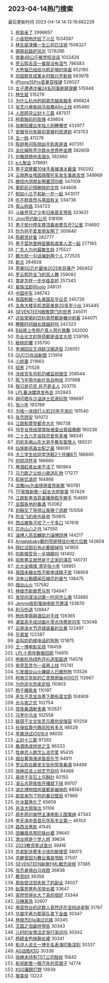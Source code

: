 ## 2023-04-14热门搜索 
最后更新时间 2023-04-14 14:13:19.662226 
1. [柯哀亲了](https://s.weibo.com/weibo?q=%E6%9F%AF%E5%93%80%E4%BA%B2%E4%BA%86&t=31&band_rank=1&Refer=top) 2996657
1. [小哀把吻还给了小兰](https://s.weibo.com/weibo?q=%23%E5%B0%8F%E5%93%80%E6%8A%8A%E5%90%BB%E8%BF%98%E7%BB%99%E4%BA%86%E5%B0%8F%E5%85%B0%23&t=31&band_rank=1&Refer=top) 1534597
1. [林生斌潼臻一生公司已注销](https://s.weibo.com/weibo?q=%23%E6%9E%97%E7%94%9F%E6%96%8C%E6%BD%BC%E8%87%BB%E4%B8%80%E7%94%9F%E5%85%AC%E5%8F%B8%E5%B7%B2%E6%B3%A8%E9%94%80%23&t=31&band_rank=2&Refer=top) 1506327
1. [钢铁丝路好风光](https://s.weibo.com/weibo?q=%23%E9%92%A2%E9%93%81%E4%B8%9D%E8%B7%AF%E5%A5%BD%E9%A3%8E%E5%85%89%23&t=31&band_rank=3&Refer=top) 1278266
1. [体重48公斤被学校谈话](https://s.weibo.com/weibo?q=%23%E4%BD%93%E9%87%8D48%E5%85%AC%E6%96%A4%E8%A2%AB%E5%AD%A6%E6%A0%A1%E8%B0%88%E8%AF%9D%23&t=31&band_rank=1&Refer=top) 1032426
1. [罗云熙舌苔一看就没有湿气](https://s.weibo.com/weibo?q=%23%E7%BD%97%E4%BA%91%E7%86%99%E8%88%8C%E8%8B%94%E4%B8%80%E7%9C%8B%E5%B0%B1%E6%B2%A1%E6%9C%89%E6%B9%BF%E6%B0%94%23&t=31&band_rank=5&Refer=top) 786583
1. [大熊猫已经给乌鸦足够的体面](https://s.weibo.com/weibo?q=%23%E5%A4%A7%E7%86%8A%E7%8C%AB%E5%B7%B2%E7%BB%8F%E7%BB%99%E4%B9%8C%E9%B8%A6%E8%B6%B3%E5%A4%9F%E7%9A%84%E4%BD%93%E9%9D%A2%23&t=31&band_rank=4&Refer=top) 652190
1. [巩固脱贫成果乡村振兴开新局](https://s.weibo.com/weibo?q=%23%E5%B7%A9%E5%9B%BA%E8%84%B1%E8%B4%AB%E6%88%90%E6%9E%9C%E4%B9%A1%E6%9D%91%E6%8C%AF%E5%85%B4%E5%BC%80%E6%96%B0%E5%B1%80%23&t=31&band_rank=3&Refer=top) 583978
1. [iPhone15Pro音量双按键](https://s.weibo.com/weibo?q=%23iPhone15Pro%E9%9F%B3%E9%87%8F%E5%8F%8C%E6%8C%89%E9%94%AE%23&t=31&band_rank=4&Refer=top) 526027
1. [女子遭遇诈骗24名同事刷屏提醒](https://s.weibo.com/weibo?q=%23%E5%A5%B3%E5%AD%90%E9%81%AD%E9%81%87%E8%AF%88%E9%AA%9724%E5%90%8D%E5%90%8C%E4%BA%8B%E5%88%B7%E5%B1%8F%E6%8F%90%E9%86%92%23&t=31&band_rank=5&Refer=top) 515948
1. [林生斌](https://s.weibo.com/weibo?q=%E6%9E%97%E7%94%9F%E6%96%8C&t=31&band_rank=6&Refer=top) 515279
1. [为什么杭州的姐弟恋越来越多](https://s.weibo.com/weibo?q=%23%E4%B8%BA%E4%BB%80%E4%B9%88%E6%9D%AD%E5%B7%9E%E7%9A%84%E5%A7%90%E5%BC%9F%E6%81%8B%E8%B6%8A%E6%9D%A5%E8%B6%8A%E5%A4%9A%23&t=31&band_rank=16&Refer=top) 496924
1. [张艺兴单依纯马伯骞Allin上线](https://s.weibo.com/weibo?q=%23%E5%BC%A0%E8%89%BA%E5%85%B4%E5%8D%95%E4%BE%9D%E7%BA%AF%E9%A9%AC%E4%BC%AF%E9%AA%9EAllin%E4%B8%8A%E7%BA%BF%23&t=31&band_rank=8&Refer=top) 495490
1. [人民网评尘封十三载](https://s.weibo.com/weibo?q=%23%E4%BA%BA%E6%B0%91%E7%BD%91%E8%AF%84%E5%B0%98%E5%B0%81%E5%8D%81%E4%B8%89%E8%BD%BD%23&t=31&band_rank=9&Refer=top) 487517
1. [柯南胸前的玫瑰](https://s.weibo.com/weibo?q=%23%E6%9F%AF%E5%8D%97%E8%83%B8%E5%89%8D%E7%9A%84%E7%8E%AB%E7%91%B0%23&t=31&band_rank=7&Refer=top) 439804
1. [张朝阳建议年轻人别睡懒觉](https://s.weibo.com/weibo?q=%23%E5%BC%A0%E6%9C%9D%E9%98%B3%E5%BB%BA%E8%AE%AE%E5%B9%B4%E8%BD%BB%E4%BA%BA%E5%88%AB%E7%9D%A1%E6%87%92%E8%A7%89%23&t=31&band_rank=8&Refer=top) 432977
1. [安徽爷孙失联前曾被村民遇到](https://s.weibo.com/weibo?q=%23%E5%AE%89%E5%BE%BD%E7%88%B7%E5%AD%99%E5%A4%B1%E8%81%94%E5%89%8D%E6%9B%BE%E8%A2%AB%E6%9D%91%E6%B0%91%E9%81%87%E5%88%B0%23&t=31&band_rank=10&Refer=top) 413703
1. [五一档](https://s.weibo.com/weibo?q=%E4%BA%94%E4%B8%80%E6%A1%A3&t=31&band_rank=9&Refer=top) 411276
1. [陈妍希问陈晓凶手到底是谁](https://s.weibo.com/weibo?q=%23%E9%99%88%E5%A6%8D%E5%B8%8C%E9%97%AE%E9%99%88%E6%99%93%E5%87%B6%E6%89%8B%E5%88%B0%E5%BA%95%E6%98%AF%E8%B0%81%23&t=31&band_rank=7&Refer=top) 407351
1. [全红婵陈芋汐跳水世界杯金牌](https://s.weibo.com/weibo?q=%23%E5%85%A8%E7%BA%A2%E5%A9%B5%E9%99%88%E8%8A%8B%E6%B1%90%E8%B7%B3%E6%B0%B4%E4%B8%96%E7%95%8C%E6%9D%AF%E9%87%91%E7%89%8C%23&t=31&band_rank=12&Refer=top) 392609
1. [刘雅瑟随地丢烟头](https://s.weibo.com/weibo?q=%23%E5%88%98%E9%9B%85%E7%91%9F%E9%9A%8F%E5%9C%B0%E4%B8%A2%E7%83%9F%E5%A4%B4%23&t=31&band_rank=13&Refer=top) 382960
1. [e人聚会](https://s.weibo.com/weibo?q=e%E4%BA%BA%E8%81%9A%E4%BC%9A&t=31&band_rank=6&Refer=top) 378691
1. [男子双臂戴10块手表被海关截查](https://s.weibo.com/weibo?q=%23%E7%94%B7%E5%AD%90%E5%8F%8C%E8%87%82%E6%88%B410%E5%9D%97%E6%89%8B%E8%A1%A8%E8%A2%AB%E6%B5%B7%E5%85%B3%E6%88%AA%E6%9F%A5%23&t=31&band_rank=10&Refer=top) 350292
1. [云南两女孩因骑摩托车发生事故去世](https://s.weibo.com/weibo?q=%23%E4%BA%91%E5%8D%97%E4%B8%A4%E5%A5%B3%E5%AD%A9%E5%9B%A0%E9%AA%91%E6%91%A9%E6%89%98%E8%BD%A6%E5%8F%91%E7%94%9F%E4%BA%8B%E6%95%85%E5%8E%BB%E4%B8%96%23&t=31&band_rank=13&Refer=top) 349969
1. [微信内测朋友圈置顶功能](https://s.weibo.com/weibo?q=%23%E5%BE%AE%E4%BF%A1%E5%86%85%E6%B5%8B%E6%9C%8B%E5%8F%8B%E5%9C%88%E7%BD%AE%E9%A1%B6%E5%8A%9F%E8%83%BD%23&t=31&band_rank=11&Refer=top) 347009
1. [离职前记得删除的文件](https://s.weibo.com/weibo?q=%23%E7%A6%BB%E8%81%8C%E5%89%8D%E8%AE%B0%E5%BE%97%E5%88%A0%E9%99%A4%E7%9A%84%E6%96%87%E4%BB%B6%23&t=31&band_rank=12&Refer=top) 344606
1. [假如小兰不和新一在一起](https://s.weibo.com/weibo?q=%23%E5%81%87%E5%A6%82%E5%B0%8F%E5%85%B0%E4%B8%8D%E5%92%8C%E6%96%B0%E4%B8%80%E5%9C%A8%E4%B8%80%E8%B5%B7%23&t=31&band_rank=15&Refer=top) 343017
1. [吃不胖竟然与基因有关](https://s.weibo.com/weibo?q=%23%E5%90%83%E4%B8%8D%E8%83%96%E7%AB%9F%E7%84%B6%E4%B8%8E%E5%9F%BA%E5%9B%A0%E6%9C%89%E5%85%B3%23&t=31&band_rank=14&Refer=top) 334736
1. [青山刚昌](https://s.weibo.com/weibo?q=%E9%9D%92%E5%B1%B1%E5%88%9A%E6%98%8C&t=31&band_rank=15&Refer=top) 334723
1. [斗破苍穹之少年归来首支预告](https://s.weibo.com/weibo?q=%23%E6%96%97%E7%A0%B4%E8%8B%8D%E7%A9%B9%E4%B9%8B%E5%B0%91%E5%B9%B4%E5%BD%92%E6%9D%A5%E9%A6%96%E6%94%AF%E9%A2%84%E5%91%8A%23&t=31&band_rank=17&Refer=top) 323631
1. [Jinni签约新公司](https://s.weibo.com/weibo?q=%23Jinni%E7%AD%BE%E7%BA%A6%E6%96%B0%E5%85%AC%E5%8F%B8%23&t=31&band_rank=18&Refer=top) 318109
1. [男子拒付停车费顶着收费员开7公里](https://s.weibo.com/weibo?q=%23%E7%94%B7%E5%AD%90%E6%8B%92%E4%BB%98%E5%81%9C%E8%BD%A6%E8%B4%B9%E9%A1%B6%E7%9D%80%E6%94%B6%E8%B4%B9%E5%91%98%E5%BC%807%E5%85%AC%E9%87%8C%23&t=31&band_rank=16&Refer=top) 314692
1. [你为何不爱发朋友圈了](https://s.weibo.com/weibo?q=%23%E4%BD%A0%E4%B8%BA%E4%BD%95%E4%B8%8D%E7%88%B1%E5%8F%91%E6%9C%8B%E5%8F%8B%E5%9C%88%E4%BA%86%23&t=31&band_rank=17&Refer=top) 300640
1. [陈都灵好看](https://s.weibo.com/weibo?q=%E9%99%88%E9%83%BD%E7%81%B5%E5%A5%BD%E7%9C%8B&t=31&band_rank=18&Refer=top) 282777
1. [男子菜地里种罂粟和虞美人混一起](https://s.weibo.com/weibo?q=%23%E7%94%B7%E5%AD%90%E8%8F%9C%E5%9C%B0%E9%87%8C%E7%A7%8D%E7%BD%82%E7%B2%9F%E5%92%8C%E8%99%9E%E7%BE%8E%E4%BA%BA%E6%B7%B7%E4%B8%80%E8%B5%B7%23&t=31&band_rank=19&Refer=top) 277193
1. [广东人为何最敢生娃](https://s.weibo.com/weibo?q=%23%E5%B9%BF%E4%B8%9C%E4%BA%BA%E4%B8%BA%E4%BD%95%E6%9C%80%E6%95%A2%E7%94%9F%E5%A8%83%23&t=31&band_rank=36&Refer=top) 275527
1. [魏大勋一句话骗到两个人](https://s.weibo.com/weibo?q=%23%E9%AD%8F%E5%A4%A7%E5%8B%8B%E4%B8%80%E5%8F%A5%E8%AF%9D%E9%AA%97%E5%88%B0%E4%B8%A4%E4%B8%AA%E4%BA%BA%23&t=31&band_rank=21&Refer=top) 272535
1. [新兰](https://s.weibo.com/weibo?q=%E6%96%B0%E5%85%B0&t=31&band_rank=7&Refer=top) 264928
1. [苹果5G芯片最快2025年将量产](https://s.weibo.com/weibo?q=%23%E8%8B%B9%E6%9E%9C5G%E8%8A%AF%E7%89%87%E6%9C%80%E5%BF%AB2025%E5%B9%B4%E5%B0%86%E9%87%8F%E4%BA%A7%23&t=31&band_rank=22&Refer=top) 260452
1. [罗云熙符龙飞的双人舞](https://s.weibo.com/weibo?q=%23%E7%BD%97%E4%BA%91%E7%86%99%E7%AC%A6%E9%BE%99%E9%A3%9E%E7%9A%84%E5%8F%8C%E4%BA%BA%E8%88%9E%23&t=31&band_rank=8&Refer=top) 259082
1. [胃是怎样一步步癌变的](https://s.weibo.com/weibo?q=%23%E8%83%83%E6%98%AF%E6%80%8E%E6%A0%B7%E4%B8%80%E6%AD%A5%E6%AD%A5%E7%99%8C%E5%8F%98%E7%9A%84%23&t=31&band_rank=20&Refer=top) 257343
1. [裴珠泫即将solo](https://s.weibo.com/weibo?q=%23%E8%A3%B4%E7%8F%A0%E6%B3%AB%E5%8D%B3%E5%B0%86solo%23&t=31&band_rank=23&Refer=top) 248131
1. [中国中车](https://s.weibo.com/weibo?q=%E4%B8%AD%E5%9B%BD%E4%B8%AD%E8%BD%A6&t=31&band_rank=20&Refer=top) 246742
1. [我国制裁一名美国反华议员](https://s.weibo.com/weibo?q=%23%E6%88%91%E5%9B%BD%E5%88%B6%E8%A3%81%E4%B8%80%E5%90%8D%E7%BE%8E%E5%9B%BD%E5%8F%8D%E5%8D%8E%E8%AE%AE%E5%91%98%23&t=31&band_rank=9&Refer=top) 245726
1. [五角大楼军机泄密者是20多岁小伙](https://s.weibo.com/weibo?q=%23%E4%BA%94%E8%A7%92%E5%A4%A7%E6%A5%BC%E5%86%9B%E6%9C%BA%E6%B3%84%E5%AF%86%E8%80%85%E6%98%AF20%E5%A4%9A%E5%B2%81%E5%B0%8F%E4%BC%99%23&t=31&band_rank=11&Refer=top) 245445
1. [SEVENTEEN致敬楚门的世界](https://s.weibo.com/weibo?q=%23SEVENTEEN%E8%87%B4%E6%95%AC%E6%A5%9A%E9%97%A8%E7%9A%84%E4%B8%96%E7%95%8C%23&t=31&band_rank=12&Refer=top) 245011
1. [这些常喝的饮料竟然都是糖分刺客](https://s.weibo.com/weibo?q=%23%E8%BF%99%E4%BA%9B%E5%B8%B8%E5%96%9D%E7%9A%84%E9%A5%AE%E6%96%99%E7%AB%9F%E7%84%B6%E9%83%BD%E6%98%AF%E7%B3%96%E5%88%86%E5%88%BA%E5%AE%A2%23&t=31&band_rank=13&Refer=top) 244071
1. [睡眠时间越长就越好吗](https://s.weibo.com/weibo?q=%23%E7%9D%A1%E7%9C%A0%E6%97%B6%E9%97%B4%E8%B6%8A%E9%95%BF%E5%B0%B1%E8%B6%8A%E5%A5%BD%E5%90%97%23&t=31&band_rank=14&Refer=top) 242323
1. [B站就上传用户真人照片致歉](https://s.weibo.com/weibo?q=%23B%E7%AB%99%E5%B0%B1%E4%B8%8A%E4%BC%A0%E7%94%A8%E6%88%B7%E7%9C%9F%E4%BA%BA%E7%85%A7%E7%89%87%E8%87%B4%E6%AD%89%23&t=31&band_rank=11&Refer=top) 242000
1. [毕业论文的导师都是语言大师](https://s.weibo.com/weibo?q=%23%E6%AF%95%E4%B8%9A%E8%AE%BA%E6%96%87%E7%9A%84%E5%AF%BC%E5%B8%88%E9%83%BD%E6%98%AF%E8%AF%AD%E8%A8%80%E5%A4%A7%E5%B8%88%23&t=31&band_rank=16&Refer=top) 239795
1. [殷桃的腰](https://s.weibo.com/weibo?q=%23%E6%AE%B7%E6%A1%83%E7%9A%84%E8%85%B0%23&t=31&band_rank=40&Refer=top) 235700
1. [李湘回应王诗龄汉服造型](https://s.weibo.com/weibo?q=%23%E6%9D%8E%E6%B9%98%E5%9B%9E%E5%BA%94%E7%8E%8B%E8%AF%97%E9%BE%84%E6%B1%89%E6%9C%8D%E9%80%A0%E5%9E%8B%23&t=31&band_rank=13&Refer=top) 226051
1. [GUCCI肖战新图](https://s.weibo.com/weibo?q=GUCCI%E8%82%96%E6%88%98%E6%96%B0%E5%9B%BE&t=31&band_rank=24&Refer=top) 213914
1. [小娇妻](https://s.weibo.com/weibo?q=%E5%B0%8F%E5%A8%87%E5%A6%BB&t=31&band_rank=25&Refer=top) 211663
1. [招惹](https://s.weibo.com/weibo?q=%E6%8B%9B%E6%83%B9&t=31&band_rank=26&Refer=top) 211528
1. [涉疫货车司机仍被监视居住](https://s.weibo.com/weibo?q=%23%E6%B6%89%E7%96%AB%E8%B4%A7%E8%BD%A6%E5%8F%B8%E6%9C%BA%E4%BB%8D%E8%A2%AB%E7%9B%91%E8%A7%86%E5%B1%85%E4%BD%8F%23&t=31&band_rank=18&Refer=top) 208544
1. [陈飞宇周也新片告白吻戏](https://s.weibo.com/weibo?q=%23%E9%99%88%E9%A3%9E%E5%AE%87%E5%91%A8%E4%B9%9F%E6%96%B0%E7%89%87%E5%91%8A%E7%99%BD%E5%90%BB%E6%88%8F%23&t=31&band_rank=22&Refer=top) 207998
1. [我只是花农 并不是主人](https://s.weibo.com/weibo?q=%E6%88%91%E5%8F%AA%E6%98%AF%E8%8A%B1%E5%86%9C%20%E5%B9%B6%E4%B8%8D%E6%98%AF%E4%B8%BB%E4%BA%BA&t=31&band_rank=23&Refer=top) 203715
1. [LPL春决媒体发布会](https://s.weibo.com/weibo?q=%23LPL%E6%98%A5%E5%86%B3%E5%AA%92%E4%BD%93%E5%8F%91%E5%B8%83%E4%BC%9A%23&t=31&band_rank=27&Refer=top) 202843
1. [胡可晒与沙溢迪士尼游玩照](https://s.weibo.com/weibo?q=%23%E8%83%A1%E5%8F%AF%E6%99%92%E4%B8%8E%E6%B2%99%E6%BA%A2%E8%BF%AA%E5%A3%AB%E5%B0%BC%E6%B8%B8%E7%8E%A9%E7%85%A7%23&t=31&band_rank=24&Refer=top) 199697
1. [张小年](https://s.weibo.com/weibo?q=%E5%BC%A0%E5%B0%8F%E5%B9%B4&t=31&band_rank=26&Refer=top) 193789
1. [为啥一块钱打火机20年不涨价](https://s.weibo.com/weibo?q=%23%E4%B8%BA%E5%95%A5%E4%B8%80%E5%9D%97%E9%92%B1%E6%89%93%E7%81%AB%E6%9C%BA20%E5%B9%B4%E4%B8%8D%E6%B6%A8%E4%BB%B7%23&t=31&band_rank=12&Refer=top) 191540
1. [张杰西安](https://s.weibo.com/weibo?q=%23%E5%BC%A0%E6%9D%B0%E8%A5%BF%E5%AE%89%23&t=31&band_rank=20&Refer=top) 191072
1. [江疏影摩登都市大片](https://s.weibo.com/weibo?q=%23%E6%B1%9F%E7%96%8F%E5%BD%B1%E6%91%A9%E7%99%BB%E9%83%BD%E5%B8%82%E5%A4%A7%E7%89%87%23&t=31&band_rank=28&Refer=top) 190738
1. [16岁女孩经常胃胀被查出胃癌晚期](https://s.weibo.com/weibo?q=%2316%E5%B2%81%E5%A5%B3%E5%AD%A9%E7%BB%8F%E5%B8%B8%E8%83%83%E8%83%80%E8%A2%AB%E6%9F%A5%E5%87%BA%E8%83%83%E7%99%8C%E6%99%9A%E6%9C%9F%23&t=31&band_rank=22&Refer=top) 190236
1. [二十五六岁谈段恋爱有多难](https://s.weibo.com/weibo?q=%23%E4%BA%8C%E5%8D%81%E4%BA%94%E5%85%AD%E5%B2%81%E8%B0%88%E6%AE%B5%E6%81%8B%E7%88%B1%E6%9C%89%E5%A4%9A%E9%9A%BE%23&t=31&band_rank=23&Refer=top) 189341
1. [司机车祸山东大哥手撕车窗救人](https://s.weibo.com/weibo?q=%23%E5%8F%B8%E6%9C%BA%E8%BD%A6%E7%A5%B8%E5%B1%B1%E4%B8%9C%E5%A4%A7%E5%93%A5%E6%89%8B%E6%92%95%E8%BD%A6%E7%AA%97%E6%95%91%E4%BA%BA%23&t=31&band_rank=23&Refer=top) 189231
1. [仙侠剧恶毒女配之最](https://s.weibo.com/weibo?q=%23%E4%BB%99%E4%BE%A0%E5%89%A7%E6%81%B6%E6%AF%92%E5%A5%B3%E9%85%8D%E4%B9%8B%E6%9C%80%23&t=31&band_rank=24&Refer=top) 188061
1. [大三学生给同学洗鞋2个月赚8万](https://s.weibo.com/weibo?q=%23%E5%A4%A7%E4%B8%89%E5%AD%A6%E7%94%9F%E7%BB%99%E5%90%8C%E5%AD%A6%E6%B4%97%E9%9E%8B2%E4%B8%AA%E6%9C%88%E8%B5%9A8%E4%B8%87%23&t=31&band_rank=24&Refer=top) 186690
1. [何悯鸿怀孕](https://s.weibo.com/weibo?q=%23%E4%BD%95%E6%82%AF%E9%B8%BF%E6%80%80%E5%AD%95%23&t=31&band_rank=27&Refer=top) 186660
1. [琴酒赶紧出来干活了](https://s.weibo.com/weibo?q=%23%E7%90%B4%E9%85%92%E8%B5%B6%E7%B4%A7%E5%87%BA%E6%9D%A5%E5%B9%B2%E6%B4%BB%E4%BA%86%23&t=31&band_rank=29&Refer=top) 180964
1. [马力欧之父给小桀送礼物](https://s.weibo.com/weibo?q=%23%E9%A9%AC%E5%8A%9B%E6%AC%A7%E4%B9%8B%E7%88%B6%E7%BB%99%E5%B0%8F%E6%A1%80%E9%80%81%E7%A4%BC%E7%89%A9%23&t=31&band_rank=30&Refer=top) 171277
1. [肌肤饥渴症](https://s.weibo.com/weibo?q=%23%E8%82%8C%E8%82%A4%E9%A5%A5%E6%B8%B4%E7%97%87%23&t=31&band_rank=2&Refer=top) 164866
1. [泫雅ins为金晓钟宣传新歌](https://s.weibo.com/weibo?q=%23%E6%B3%AB%E9%9B%85ins%E4%B8%BA%E9%87%91%E6%99%93%E9%92%9F%E5%AE%A3%E4%BC%A0%E6%96%B0%E6%AD%8C%23&t=31&band_rank=10&Refer=top) 160781
1. [TF家族新歌一起长大吧笨蛋](https://s.weibo.com/weibo?q=%23TF%E5%AE%B6%E6%97%8F%E6%96%B0%E6%AD%8C%E4%B8%80%E8%B5%B7%E9%95%BF%E5%A4%A7%E5%90%A7%E7%AC%A8%E8%9B%8B%23&t=31&band_rank=29&Refer=top) 157429
1. [江疏影李浩菲直播用假手握手](https://s.weibo.com/weibo?q=%23%E6%B1%9F%E7%96%8F%E5%BD%B1%E6%9D%8E%E6%B5%A9%E8%8F%B2%E7%9B%B4%E6%92%AD%E7%94%A8%E5%81%87%E6%89%8B%E6%8F%A1%E6%89%8B%23&t=31&band_rank=28&Refer=top) 154891
1. [全国各地的桑酒](https://s.weibo.com/weibo?q=%23%E5%85%A8%E5%9B%BD%E5%90%84%E5%9C%B0%E7%9A%84%E6%A1%91%E9%85%92%23&t=31&band_rank=32&Refer=top) 153062
1. [初稿交了导师让我换个选题](https://s.weibo.com/weibo?q=%23%E5%88%9D%E7%A8%BF%E4%BA%A4%E4%BA%86%E5%AF%BC%E5%B8%88%E8%AE%A9%E6%88%91%E6%8D%A2%E4%B8%AA%E9%80%89%E9%A2%98%23&t=31&band_rank=33&Refer=top) 151059
1. [符龙飞的命也是命](https://s.weibo.com/weibo?q=%23%E7%AC%A6%E9%BE%99%E9%A3%9E%E7%9A%84%E5%91%BD%E4%B9%9F%E6%98%AF%E5%91%BD%23&t=31&band_rank=34&Refer=top) 150815
1. [西瓜被兔子咬了一千多口](https://s.weibo.com/weibo?q=%23%E8%A5%BF%E7%93%9C%E8%A2%AB%E5%85%94%E5%AD%90%E5%92%AC%E4%BA%86%E4%B8%80%E5%8D%83%E5%A4%9A%E5%8F%A3%23&t=31&band_rank=26&Refer=top) 147618
1. [花亦山心之月](https://s.weibo.com/weibo?q=%23%E8%8A%B1%E4%BA%A6%E5%B1%B1%E5%BF%83%E4%B9%8B%E6%9C%88%23&t=31&band_rank=31&Refer=top) 147550
1. [淄博人高亚麟助力淄博烧烤](https://s.weibo.com/weibo?q=%23%E6%B7%84%E5%8D%9A%E4%BA%BA%E9%AB%98%E4%BA%9A%E9%BA%9F%E5%8A%A9%E5%8A%9B%E6%B7%84%E5%8D%9A%E7%83%A7%E7%83%A4%23&t=31&band_rank=32&Refer=top) 144217
1. [Angelababy戴的项链预估价格九位数](https://s.weibo.com/weibo?q=%23Angelababy%E6%88%B4%E7%9A%84%E9%A1%B9%E9%93%BE%E9%A2%84%E4%BC%B0%E4%BB%B7%E6%A0%BC%E4%B9%9D%E4%BD%8D%E6%95%B0%23&t=31&band_rank=32&Refer=top) 142604
1. [网红试胆石有必要砸掉吗](https://s.weibo.com/weibo?q=%23%E7%BD%91%E7%BA%A2%E8%AF%95%E8%83%86%E7%9F%B3%E6%9C%89%E5%BF%85%E8%A6%81%E7%A0%B8%E6%8E%89%E5%90%97%23&t=31&band_rank=34&Refer=top) 141850
1. [你能接受另一半捐精吗](https://s.weibo.com/weibo?q=%23%E4%BD%A0%E8%83%BD%E6%8E%A5%E5%8F%97%E5%8F%A6%E4%B8%80%E5%8D%8A%E6%8D%90%E7%B2%BE%E5%90%97%23&t=31&band_rank=11&Refer=top) 141402
1. [招惹男主居然是于正家的演员](https://s.weibo.com/weibo?q=%23%E6%8B%9B%E6%83%B9%E7%94%B7%E4%B8%BB%E5%B1%85%E7%84%B6%E6%98%AF%E4%BA%8E%E6%AD%A3%E5%AE%B6%E7%9A%84%E6%BC%94%E5%91%98%23&t=31&band_rank=36&Refer=top) 140731
1. [北大全嘻嘻 清华张小年](https://s.weibo.com/weibo?q=%E5%8C%97%E5%A4%A7%E5%85%A8%E5%98%BB%E5%98%BB%20%E6%B8%85%E5%8D%8E%E5%BC%A0%E5%B0%8F%E5%B9%B4&t=31&band_rank=21&Refer=top) 139951
1. [我国未婚女性不能申请精子库](https://s.weibo.com/weibo?q=%23%E6%88%91%E5%9B%BD%E6%9C%AA%E5%A9%9A%E5%A5%B3%E6%80%A7%E4%B8%8D%E8%83%BD%E7%94%B3%E8%AF%B7%E7%B2%BE%E5%AD%90%E5%BA%93%23&t=31&band_rank=31&Refer=top) 138959
1. [流朱让甄嬛闻石楠花的香气](https://s.weibo.com/weibo?q=%E6%B5%81%E6%9C%B1%E8%AE%A9%E7%94%84%E5%AC%9B%E9%97%BB%E7%9F%B3%E6%A5%A0%E8%8A%B1%E7%9A%84%E9%A6%99%E6%B0%94&t=31&band_rank=33&Refer=top) 138475
1. [烟台山火](https://s.weibo.com/weibo?q=%E7%83%9F%E5%8F%B0%E5%B1%B1%E7%81%AB&t=31&band_rank=16&Refer=top) 137582
1. [林俊杰新歌愿与愁](https://s.weibo.com/weibo?q=%23%E6%9E%97%E4%BF%8A%E6%9D%B0%E6%96%B0%E6%AD%8C%E6%84%BF%E4%B8%8E%E6%84%81%23&t=31&band_rank=37&Refer=top) 134947
1. [发现间谍活动第一时间怎么做](https://s.weibo.com/weibo?q=%23%E5%8F%91%E7%8E%B0%E9%97%B4%E8%B0%8D%E6%B4%BB%E5%8A%A8%E7%AC%AC%E4%B8%80%E6%97%B6%E9%97%B4%E6%80%8E%E4%B9%88%E5%81%9A%23&t=31&band_rank=35&Refer=top) 133885
1. [Jennie收到戛纳电影节邀请](https://s.weibo.com/weibo?q=%23Jennie%E6%94%B6%E5%88%B0%E6%88%9B%E7%BA%B3%E7%94%B5%E5%BD%B1%E8%8A%82%E9%82%80%E8%AF%B7%23&t=31&band_rank=38&Refer=top) 133670
1. [利马伤退](https://s.weibo.com/weibo?q=%23%E5%88%A9%E9%A9%AC%E4%BC%A4%E9%80%80%23&t=31&band_rank=38&Refer=top) 128847
1. [杨烁李萌萌酒后对手戏](https://s.weibo.com/weibo?q=%23%E6%9D%A8%E7%83%81%E6%9D%8E%E8%90%8C%E8%90%8C%E9%85%92%E5%90%8E%E5%AF%B9%E6%89%8B%E6%88%8F%23&t=31&band_rank=40&Refer=top) 128365
1. [灌篮高手成动画片零点场票房冠军](https://s.weibo.com/weibo?q=%23%E7%81%8C%E7%AF%AE%E9%AB%98%E6%89%8B%E6%88%90%E5%8A%A8%E7%94%BB%E7%89%87%E9%9B%B6%E7%82%B9%E5%9C%BA%E7%A5%A8%E6%88%BF%E5%86%A0%E5%86%9B%23&t=31&band_rank=39&Refer=top) 123048
1. [云南泼水节选错装备的后果](https://s.weibo.com/weibo?q=%23%E4%BA%91%E5%8D%97%E6%B3%BC%E6%B0%B4%E8%8A%82%E9%80%89%E9%94%99%E8%A3%85%E5%A4%87%E7%9A%84%E5%90%8E%E6%9E%9C%23&t=31&band_rank=37&Refer=top) 122497
1. [兄弟堂](https://s.weibo.com/weibo?q=%E5%85%84%E5%BC%9F%E5%A0%82&t=31&band_rank=41&Refer=top) 122387
1. [会叫奶奶接电话的狗狗](https://s.weibo.com/weibo?q=%23%E4%BC%9A%E5%8F%AB%E5%A5%B6%E5%A5%B6%E6%8E%A5%E7%94%B5%E8%AF%9D%E7%9A%84%E7%8B%97%E7%8B%97%23&t=31&band_rank=38&Refer=top) 121875
1. [王一博电影实绩](https://s.weibo.com/weibo?q=%23%E7%8E%8B%E4%B8%80%E5%8D%9A%E7%94%B5%E5%BD%B1%E5%AE%9E%E7%BB%A9%23&t=31&band_rank=43&Refer=top) 119459
1. [LPL十周年数据回顾](https://s.weibo.com/weibo?q=%23LPL%E5%8D%81%E5%91%A8%E5%B9%B4%E6%95%B0%E6%8D%AE%E5%9B%9E%E9%A1%BE%23&t=31&band_rank=44&Refer=top) 114910
1. [杨紫机场绿色开衫造型路透](https://s.weibo.com/weibo?q=%23%E6%9D%A8%E7%B4%AB%E6%9C%BA%E5%9C%BA%E7%BB%BF%E8%89%B2%E5%BC%80%E8%A1%AB%E9%80%A0%E5%9E%8B%E8%B7%AF%E9%80%8F%23&t=31&band_rank=40&Refer=top) 114578
1. [电竞百灵鸟一诺再上线](https://s.weibo.com/weibo?q=%23%E7%94%B5%E7%AB%9E%E7%99%BE%E7%81%B5%E9%B8%9F%E4%B8%80%E8%AF%BA%E5%86%8D%E4%B8%8A%E7%BA%BF%23&t=31&band_rank=41&Refer=top) 113741
1. [引发烟台山火嫌疑人已被刑拘](https://s.weibo.com/weibo?q=%23%E5%BC%95%E5%8F%91%E7%83%9F%E5%8F%B0%E5%B1%B1%E7%81%AB%E5%AB%8C%E7%96%91%E4%BA%BA%E5%B7%B2%E8%A2%AB%E5%88%91%E6%8B%98%23&t=31&band_rank=17&Refer=top) 113526
1. [柯南贝克街的亡灵票房破4000万](https://s.weibo.com/weibo?q=%23%E6%9F%AF%E5%8D%97%E8%B4%9D%E5%85%8B%E8%A1%97%E7%9A%84%E4%BA%A1%E7%81%B5%E7%A5%A8%E6%88%BF%E7%A0%B44000%E4%B8%87%23&t=31&band_rank=45&Refer=top) 112667
1. [为你逆光而来定档](https://s.weibo.com/weibo?q=%23%E4%B8%BA%E4%BD%A0%E9%80%86%E5%85%89%E8%80%8C%E6%9D%A5%E5%AE%9A%E6%A1%A3%23&t=31&band_rank=46&Refer=top) 110903
1. [杨千嬅紫发](https://s.weibo.com/weibo?q=%23%E6%9D%A8%E5%8D%83%E5%AC%85%E7%B4%AB%E5%8F%91%23&t=31&band_rank=41&Refer=top) 110197
1. [声生不息宝岛季下期有莫文蔚](https://s.weibo.com/weibo?q=%23%E5%A3%B0%E7%94%9F%E4%B8%8D%E6%81%AF%E5%AE%9D%E5%B2%9B%E5%AD%A3%E4%B8%8B%E6%9C%9F%E6%9C%89%E8%8E%AB%E6%96%87%E8%94%9A%23&t=31&band_rank=43&Refer=top) 104909
1. [光与夜之恋](https://s.weibo.com/weibo?q=%E5%85%89%E4%B8%8E%E5%A4%9C%E4%B9%8B%E6%81%8B&t=31&band_rank=47&Refer=top) 102754
1. [冥夜桑酒断舍离](https://s.weibo.com/weibo?q=%23%E5%86%A5%E5%A4%9C%E6%A1%91%E9%85%92%E6%96%AD%E8%88%8D%E7%A6%BB%23&t=31&band_rank=43&Refer=top) 102621
1. [马奎尔乌龙](https://s.weibo.com/weibo?q=%23%E9%A9%AC%E5%A5%8E%E5%B0%94%E4%B9%8C%E9%BE%99%23&t=31&band_rank=44&Refer=top) 102558
1. [姚琛于文文张艺凡模仿安陵容](https://s.weibo.com/weibo?q=%23%E5%A7%9A%E7%90%9B%E4%BA%8E%E6%96%87%E6%96%87%E5%BC%A0%E8%89%BA%E5%87%A1%E6%A8%A1%E4%BB%BF%E5%AE%89%E9%99%B5%E5%AE%B9%23&t=31&band_rank=48&Refer=top) 101259
1. [社保挂靠代缴风险有多大](https://s.weibo.com/weibo?q=%23%E7%A4%BE%E4%BF%9D%E6%8C%82%E9%9D%A0%E4%BB%A3%E7%BC%B4%E9%A3%8E%E9%99%A9%E6%9C%89%E5%A4%9A%E5%A4%A7%23&t=31&band_rank=45&Refer=top) 98529
1. [苹果测试iOS16.6](https://s.weibo.com/weibo?q=%23%E8%8B%B9%E6%9E%9C%E6%B5%8B%E8%AF%95iOS16.6%23&t=31&band_rank=49&Refer=top) 98035
1. [尘封十三载](https://s.weibo.com/weibo?q=%E5%B0%98%E5%B0%81%E5%8D%81%E4%B8%89%E8%BD%BD&t=31&band_rank=45&Refer=top) 97292
1. [桑酒炼成倾世之玉](https://s.weibo.com/weibo?q=%23%E6%A1%91%E9%85%92%E7%82%BC%E6%88%90%E5%80%BE%E4%B8%96%E4%B9%8B%E7%8E%89%23&t=31&band_rank=46&Refer=top) 96333
1. [性单恋人群怎么谈恋爱](https://s.weibo.com/weibo?q=%23%E6%80%A7%E5%8D%95%E6%81%8B%E4%BA%BA%E7%BE%A4%E6%80%8E%E4%B9%88%E8%B0%88%E6%81%8B%E7%88%B1%23&t=31&band_rank=25&Refer=top) 95435
1. [烟台黄渤海迷笛音乐节](https://s.weibo.com/weibo?q=%E7%83%9F%E5%8F%B0%E9%BB%84%E6%B8%A4%E6%B5%B7%E8%BF%B7%E7%AC%9B%E9%9F%B3%E4%B9%90%E8%8A%82&t=31&band_rank=47&Refer=top) 94911
1. [罗云熙白鹿发文告别冥夜桑酒](https://s.weibo.com/weibo?q=%23%E7%BD%97%E4%BA%91%E7%86%99%E7%99%BD%E9%B9%BF%E5%8F%91%E6%96%87%E5%91%8A%E5%88%AB%E5%86%A5%E5%A4%9C%E6%A1%91%E9%85%92%23&t=31&band_rank=6&Refer=top) 94499
1. [徐峥应该上综艺节目吗](https://s.weibo.com/weibo?q=%23%E5%BE%90%E5%B3%A5%E5%BA%94%E8%AF%A5%E4%B8%8A%E7%BB%BC%E8%89%BA%E8%8A%82%E7%9B%AE%E5%90%97%23&t=31&band_rank=4&Refer=top) 94466
1. [易烊千玺石上鸟胸针](https://s.weibo.com/weibo?q=%23%E6%98%93%E7%83%8A%E5%8D%83%E7%8E%BA%E7%9F%B3%E4%B8%8A%E9%B8%9F%E8%83%B8%E9%92%88%23&t=31&band_rank=5&Refer=top) 92150
1. [凌云志蒋依依开播就下线](https://s.weibo.com/weibo?q=%23%E5%87%8C%E4%BA%91%E5%BF%97%E8%92%8B%E4%BE%9D%E4%BE%9D%E5%BC%80%E6%92%AD%E5%B0%B1%E4%B8%8B%E7%BA%BF%23&t=31&band_rank=50&Refer=top) 89707
1. [湖北博物馆鸡蛋都是编钟的](https://s.weibo.com/weibo?q=%23%E6%B9%96%E5%8C%97%E5%8D%9A%E7%89%A9%E9%A6%86%E9%B8%A1%E8%9B%8B%E9%83%BD%E6%98%AF%E7%BC%96%E9%92%9F%E7%9A%84%23&t=31&band_rank=38&Refer=top) 88583
1. [故宫承包了你的春日壁纸](https://s.weibo.com/weibo?q=%23%E6%95%85%E5%AE%AB%E6%89%BF%E5%8C%85%E4%BA%86%E4%BD%A0%E7%9A%84%E6%98%A5%E6%97%A5%E5%A3%81%E7%BA%B8%23&t=31&band_rank=49&Refer=top) 87969
1. [叶冰裳黑化了](https://s.weibo.com/weibo?q=%23%E5%8F%B6%E5%86%B0%E8%A3%B3%E9%BB%91%E5%8C%96%E4%BA%86%23&t=31&band_rank=8&Refer=top) 65659
1. [井汲大翔淘汰](https://s.weibo.com/weibo?q=%23%E4%BA%95%E6%B1%B2%E5%A4%A7%E7%BF%94%E6%B7%98%E6%B1%B0%23&t=31&band_rank=14&Refer=top) 51106
1. [周冬雨刘昊然主演电影入围戛纳](https://s.weibo.com/weibo?q=%23%E5%91%A8%E5%86%AC%E9%9B%A8%E5%88%98%E6%98%8A%E7%84%B6%E4%B8%BB%E6%BC%94%E7%94%B5%E5%BD%B1%E5%85%A5%E5%9B%B4%E6%88%9B%E7%BA%B3%23&t=31&band_rank=15&Refer=top) 47343
1. [李天泽中音音乐学系专业第一](https://s.weibo.com/weibo?q=%23%E6%9D%8E%E5%A4%A9%E6%B3%BD%E4%B8%AD%E9%9F%B3%E9%9F%B3%E4%B9%90%E5%AD%A6%E7%B3%BB%E4%B8%93%E4%B8%9A%E7%AC%AC%E4%B8%80%23&t=31&band_rank=18&Refer=top) 46103
1. [路西法黑脸](https://s.weibo.com/weibo?q=%E8%B7%AF%E8%A5%BF%E6%B3%95%E9%BB%91%E8%84%B8&t=31&band_rank=19&Refer=top) 41545
1. [田曦薇吊带珍珠纱裙](https://s.weibo.com/weibo?q=%23%E7%94%B0%E6%9B%A6%E8%96%87%E5%90%8A%E5%B8%A6%E7%8F%8D%E7%8F%A0%E7%BA%B1%E8%A3%99%23&t=31&band_rank=28&Refer=top) 39640
1. [澹台烬是个学人烬](https://s.weibo.com/weibo?q=%23%E6%BE%B9%E5%8F%B0%E7%83%AC%E6%98%AF%E4%B8%AA%E5%AD%A6%E4%BA%BA%E7%83%AC%23&t=31&band_rank=29&Refer=top) 39634
1. [2023教资笔试查分](https://s.weibo.com/weibo?q=%232023%E6%95%99%E8%B5%84%E7%AC%94%E8%AF%95%E6%9F%A5%E5%88%86%23&t=31&band_rank=30&Refer=top) 39416
1. [外卖配送费多少钱你能接受](https://s.weibo.com/weibo?q=%23%E5%A4%96%E5%8D%96%E9%85%8D%E9%80%81%E8%B4%B9%E5%A4%9A%E5%B0%91%E9%92%B1%E4%BD%A0%E8%83%BD%E6%8E%A5%E5%8F%97%23&t=31&band_rank=33&Refer=top) 38073
1. [苏醒曾因为舞台事故甩脸](https://s.weibo.com/weibo?q=%23%E8%8B%8F%E9%86%92%E6%9B%BE%E5%9B%A0%E4%B8%BA%E8%88%9E%E5%8F%B0%E4%BA%8B%E6%95%85%E7%94%A9%E8%84%B8%23&t=31&band_rank=34&Refer=top) 37507
1. [SEVENTEEN新歌FML概念视频](https://s.weibo.com/weibo?q=%23SEVENTEEN%E6%96%B0%E6%AD%8CFML%E6%A6%82%E5%BF%B5%E8%A7%86%E9%A2%91%23&t=31&band_rank=35&Refer=top) 37365
1. [张杰身骑白马戏腔](https://s.weibo.com/weibo?q=%23%E5%BC%A0%E6%9D%B0%E8%BA%AB%E9%AA%91%E7%99%BD%E9%A9%AC%E6%88%8F%E8%85%94%23&t=31&band_rank=36&Refer=top) 36838
1. [教资69](https://s.weibo.com/weibo?q=%E6%95%99%E8%B5%8469&t=31&band_rank=37&Refer=top) 36356
1. [那些尝试但失败了的副业](https://s.weibo.com/weibo?q=%23%E9%82%A3%E4%BA%9B%E5%B0%9D%E8%AF%95%E4%BD%86%E5%A4%B1%E8%B4%A5%E4%BA%86%E7%9A%84%E5%89%AF%E4%B8%9A%23&t=31&band_rank=39&Refer=top) 34027
1. [赵露思黑色吊带长裙](https://s.weibo.com/weibo?q=%23%E8%B5%B5%E9%9C%B2%E6%80%9D%E9%BB%91%E8%89%B2%E5%90%8A%E5%B8%A6%E9%95%BF%E8%A3%99%23&t=31&band_rank=40&Refer=top) 33647
1. [突然觉得长大了真的很好](https://s.weibo.com/weibo?q=%23%E7%AA%81%E7%84%B6%E8%A7%89%E5%BE%97%E9%95%BF%E5%A4%A7%E4%BA%86%E7%9C%9F%E7%9A%84%E5%BE%88%E5%A5%BD%23&t=31&band_rank=41&Refer=top) 33344
1. [马琳离场](https://s.weibo.com/weibo?q=%E9%A9%AC%E7%90%B3%E7%A6%BB%E5%9C%BA&t=31&band_rank=42&Refer=top) 32607
1. [用音悦台的这群人竟然还在坚持追星啊](https://s.weibo.com/weibo?q=%23%E7%94%A8%E9%9F%B3%E6%82%A6%E5%8F%B0%E7%9A%84%E8%BF%99%E7%BE%A4%E4%BA%BA%E7%AB%9F%E7%84%B6%E8%BF%98%E5%9C%A8%E5%9D%9A%E6%8C%81%E8%BF%BD%E6%98%9F%E5%95%8A%23&t=31&band_rank=43&Refer=top) 31787
1. [华晨宇再为那英队拿下金曲](https://s.weibo.com/weibo?q=%23%E5%8D%8E%E6%99%A8%E5%AE%87%E5%86%8D%E4%B8%BA%E9%82%A3%E8%8B%B1%E9%98%9F%E6%8B%BF%E4%B8%8B%E9%87%91%E6%9B%B2%23&t=31&band_rank=44&Refer=top) 30347
1. [林俊杰Ella演过兄妹](https://s.weibo.com/weibo?q=%23%E6%9E%97%E4%BF%8A%E6%9D%B0Ella%E6%BC%94%E8%BF%87%E5%85%84%E5%A6%B9%23&t=31&band_rank=45&Refer=top) 30345
1. [王国之泪最终预告](https://s.weibo.com/weibo?q=%23%E7%8E%8B%E5%9B%BD%E4%B9%8B%E6%B3%AA%E6%9C%80%E7%BB%88%E9%A2%84%E5%91%8A%23&t=31&band_rank=46&Refer=top) 30343
1. [儿时的友情注定渐行渐远吗](https://s.weibo.com/weibo?q=%23%E5%84%BF%E6%97%B6%E7%9A%84%E5%8F%8B%E6%83%85%E6%B3%A8%E5%AE%9A%E6%B8%90%E8%A1%8C%E6%B8%90%E8%BF%9C%E5%90%97%23&t=31&band_rank=47&Refer=top) 30342
1. [杨颖金色抹胸长裙](https://s.weibo.com/weibo?q=%23%E6%9D%A8%E9%A2%96%E9%87%91%E8%89%B2%E6%8A%B9%E8%83%B8%E9%95%BF%E8%A3%99%23&t=31&band_rank=48&Refer=top) 30341
1. [影评人说王一博无名表演印象深刻](https://s.weibo.com/weibo?q=%23%E5%BD%B1%E8%AF%84%E4%BA%BA%E8%AF%B4%E7%8E%8B%E4%B8%80%E5%8D%9A%E6%97%A0%E5%90%8D%E8%A1%A8%E6%BC%94%E5%8D%B0%E8%B1%A1%E6%B7%B1%E5%88%BB%23&t=31&band_rank=49&Refer=top) 30337
1. [AG战胜KSG](https://s.weibo.com/weibo?q=%23AG%E6%88%98%E8%83%9CKSG%23&t=31&band_rank=50&Refer=top) 30336
1. [徐峥未持有TST公司股权](https://s.weibo.com/weibo?q=%23%E5%BE%90%E5%B3%A5%E6%9C%AA%E6%8C%81%E6%9C%89TST%E5%85%AC%E5%8F%B8%E8%82%A1%E6%9D%83%23&t=31&band_rank=32&Refer=top) 15842
1. [影视剧里一眼万年的蓝裙子](https://s.weibo.com/weibo?q=%23%E5%BD%B1%E8%A7%86%E5%89%A7%E9%87%8C%E4%B8%80%E7%9C%BC%E4%B8%87%E5%B9%B4%E7%9A%84%E8%93%9D%E8%A3%99%E5%AD%90%23&t=31&band_rank=37&Refer=top) 14774
1. [KSG廉颇打野](https://s.weibo.com/weibo?q=KSG%E5%BB%89%E9%A2%87%E6%89%93%E9%87%8E&t=31&band_rank=44&Refer=top) 13939
1. [服美役](https://s.weibo.com/weibo?q=%E6%9C%8D%E7%BE%8E%E5%BD%B9&t=31&band_rank=49&Refer=top) 13223
